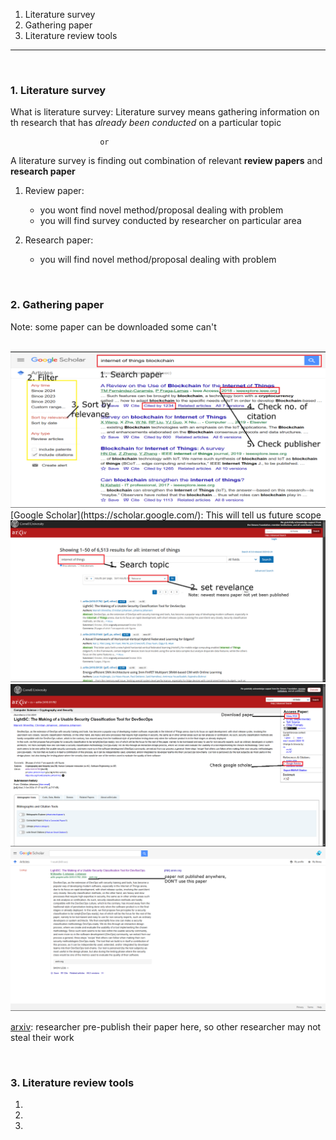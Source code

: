 1. Literature survey
2. Gathering paper
3. Literature review tools

---

<br>

### 1. Literature survey

What is literature survey: Literature survey means gathering information on th research that has _already been conducted_ on a particular topic

                        or

A literature survey is finding out combination of relevant **review papers** and **research paper**

1. Review paper:

   - you wont find novel method/proposal dealing with problem
   - you will find survey conducted by researcher on particular area

2. Research paper:

   - you will find novel method/proposal dealing with problem

<br>

### 2. Gathering paper

Note: some paper can be downloaded some can't

<br>

<img src="./resource/assets/images/1 google scholar.png" width="700">
[Google Scholar](https://scholar.google.com/): This will tell us future scope

<br>

<img src="./resource/assets/images/2.png" width="700">

<img src="./resource/assets/images/3.png" width="700">

<img src="./resource/assets/images/4.png" width="700">

[arxiv](https://arxiv.org/): researcher pre-publish their paper here, so other researcher may not steal their work

<br>

### 3. Literature review tools

1.
2.
3.
